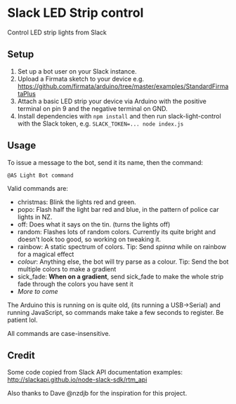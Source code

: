 # Slack LED Strip control
Control LED strip lights from Slack

## Setup

1. Set up a bot user on your Slack instance.
2. Upload a Firmata sketch to your device e.g. https://github.com/firmata/arduino/tree/master/examples/StandardFirmataPlus
3. Attach a basic LED strip your device via Arduino with the positive terminal on pin 9 and the negative terminal on GND.
4. Install dependencies with `npm install` and then run slack-light-control with the Slack token, e.g. `SLACK_TOKEN=... node index.js`

## Usage

To issue a message to the bot, send it its name, then the command:

`@AS Light Bot command`

Valid commands are:
* christmas: Blink the lights red and green.
* popo: Flash half the light bar red and blue, in the pattern of police car lights in NZ.
* off: Does what it says on the tin. (turns the lights off)
* random: Flashes lots of random colors. Currently its quite bright and doesn't look too good, so working on tweaking it.
* rainbow: A static spectrum of colors. Tip: Send *spinna* while on rainbow for a magical effect
* *colour*: Anything else, the bot will try parse as a colour. Tip: Send the bot multiple colors to make a gradient
* sick_fade: **When on a gradient**, send sick_fade to make the whole strip fade through the colors you have sent it
* *More to come*

The Arduino this is running on is quite old, (its running a USB->Serial) and running JavaScript, so commands make take a few seconds to register. Be patient lol.

All commands are case-insensitive.


## Credit

Some code copied from Slack API documentation examples: http://slackapi.github.io/node-slack-sdk/rtm_api

Also thanks to Dave @nzdjb for the inspiration for this project.
